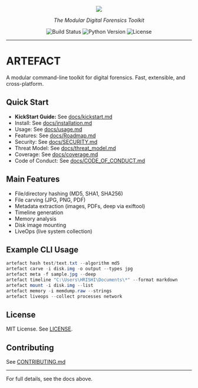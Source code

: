 <p align="center"><!-- Version and Codename -->
  <img src="https://img.shields.io/badge/version-v0.4.0a-red?style=for-the-badge&label=Artefact" /></p>
  <p align="center"><i>The Modular Digital Forensics Toolkit</i></p>
<p align="center">
  <img src="https://img.shields.io/badge/build-passing-brightgreen?style=flat-square" alt="Build Status"/>
  <img src="https://img.shields.io/badge/python-3.7+-blue?style=flat-square" alt="Python Version"/>
  <img src="https://img.shields.io/badge/license-MIT-yellow?style=flat-square" alt="License"/>
</p>

---

# ARTEFACT

A modular command-line toolkit for digital forensics. Fast, extensible, and cross-platform.

## Quick Start

- **KickStart Guide:** See [docs/kickstart.md](docs/kickstart.md)
- Install: See [docs/installation.md](docs/installation.md)
- Usage: See [docs/usage.md](docs/usage.md)
- Features: See [docs/Roadmap.md](docs/Roadmap.md)
- Security: See [docs/SECURITY.md](docs/SECURITY.md)
- Threat Model: See [docs/threat_model.md](docs/threat_model.md)
- Coverage: See [docs/coverage.md](docs/coverage.md)
- Code of Conduct: See [docs/CODE_OF_CONDUCT.md](docs/CODE_OF_CONDUCT.md)

## Main Features

- File/directory hashing (MD5, SHA1, SHA256)
- File carving (JPG, PNG, PDF)
- Metadata extraction (images, PDFs, deep via exiftool)
- Timeline generation
- Memory analysis
- Disk image mounting
- LiveOps (live system collection)

## Example CLI Usage

```powershell
artefact hash test/text.txt --algorithm md5
artefact carve -i disk.img -o output --types jpg
artefact meta -f sample.jpg --deep
artefact timeline "C:\Users\HRISHI\Documents\*" --format markdown
artefact mount -i disk.img --list
artefact memory -i memdump.raw --strings
artefact liveops --collect processes network
```

## License

MIT License. See [LICENSE](LICENSE).

## Contributing

See [CONTRIBUTING.md](CONTRIBUTING.md)

---

For full details, see the docs above.
